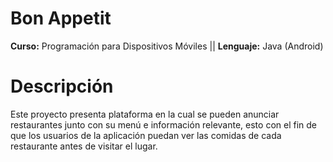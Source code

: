 #  Bon Appetit

**Curso:**   Programación para Dispositivos
Móviles || **Lenguaje:** Java (Android)

# Descripción
Este proyecto presenta plataforma en la cual se pueden anunciar restaurantes junto con su menú e información relevante, esto con el fin de que los usuarios de la aplicación puedan ver las comidas de cada restaurante antes de visitar el lugar.
